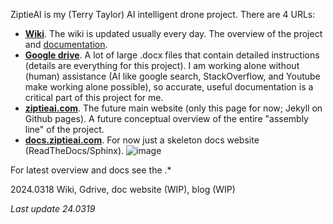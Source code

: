 ZiptieAI is my (Terry Taylor) AI intelligent drone project. There are 4 URLs:

- **[Wiki](https://github.com/terrytaylorbonn/auxdrone/wiki)**. The wiki is updated usually every day. The overview of the project and [documentation](https://github.com/terrytaylorbonn/auxdrone/wiki/Documentation).
- **[Google drive](https://drive.google.com/drive/folders/1HrzLExPTAL5PIKx_j_y0GJ6_RANR8Tjm)**.  A lot of large .docx files that contain detailed instructions (details are everything for this project). I am working alone without (human) assistance (AI like google search, StackOverflow, and Youtube make working alone possible), so accurate, useful documentation is a critical part of this project for me. 
- **[ziptieai.com](https://ziptieai.com)**. The future main website (only this page for now; Jekyll on Github pages). A future conceptual overview of the entire "assembly line" of the project.
- **[docs.ziptieai.com](https://docs.ziptieai.com)**. For now just a skeleton docs website (ReadTheDocs/Sphinx). 
![image](https://github.com/terrytaylorbonn/auxdrone/assets/20533814/e56486ee-0970-495b-9d7c-9ad985fa8ae9)


For latest overview and docs see the .*



2024.0318 Wiki, Gdrive, doc website (WIP), blog (WIP)


*Last update 24.0319*